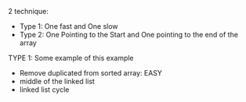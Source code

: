 2 technique:

- Type 1: One fast and One slow
- Type 2: One Pointing to the Start and One pointing to the end of the array

TYPE 1: Some example of this example

- Remove duplicated from sorted array: EASY
- middle of the linked list
- linked list cycle

